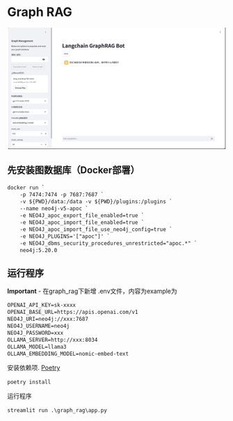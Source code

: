 # Graph RAG
<p align="center">
  <img src="graph_rag\images\langchain_graph_rag.png" alt="graph-rag" width="500"/>
</p>

## 先安装图数据库（Docker部署）
```
docker run `
    -p 7474:7474 -p 7687:7687 `
    -v ${PWD}/data:/data -v ${PWD}/plugins:/plugins `
    --name neo4j-v5-apoc `
    -e NEO4J_apoc_export_file_enabled=true `
    -e NEO4J_apoc_import_file_enabled=true `
    -e NEO4J_apoc_import_file_use_neo4j_config=true `
    -e NEO4J_PLUGINS='["apoc"]' `
    -e NEO4J_dbms_security_procedures_unrestricted="apoc.*" `
    neo4j:5.20.0
```

## 运行程序
**Important** - 在graph_rag下新增 .env文件，内容为example为

```
OPENAI_API_KEY=sk-xxxx
OPENAI_BASE_URL=https://apis.openai.com/v1
NEO4J_URI=neo4j://xxx:7687
NEO4J_USERNAME=neo4j
NEO4J_PASSWORD=xxx
OLLAMA_SERVER=http://xxx:8034
OLLAMA_MODEL=llama3
OLLAMA_EMBEDDING_MODEL=nomic-embed-text
```

安装依赖项. [Poetry](https://python-poetry.org/) 

`poetry install`

运行程序

`streamlit run .\graph_rag\app.py`